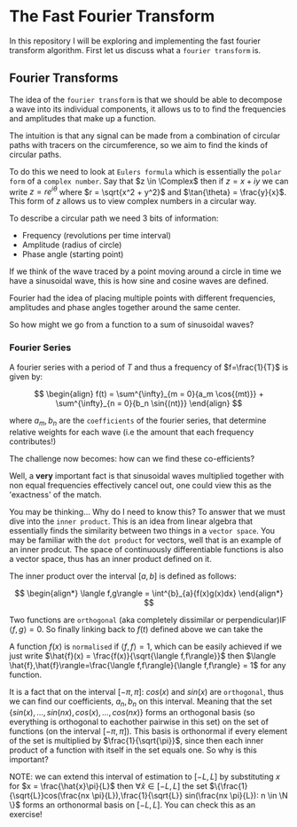 # The Fast Fourier Transform

In this repository I will be exploring and implementing the fast fourier transform algorithm. First let us discuss what a `fourier transform` is.

## Fourier Transforms

The idea of the `fourier transform` is that we should be able to decompose a wave into its individual components, it allows us to to find the frequencies and amplitudes that make up a function.

The intuition is that any signal can be made from a combination of circular paths with tracers on the circumference, so we aim to find the kinds of circular paths.

To do this we need to look at `Eulers formula` which is essentially the `polar form` of a `complex number`. Say that $z \in \Complex$ then if $z = x + iy$ we can write $z = re^{i \theta}$ where $r = \sqrt{x^2 + y^2}$ and $\tan{\theta} = \frac{y}{x}$. This form of $z$ allows us to view complex numbers in a circular way.

To describe a circular path we need 3 bits of information:

- Frequency (revolutions per time interval)
- Amplitude (radius of circle)
- Phase angle (starting point)

If we think of the wave traced by a point moving around a circle in time we have a sinusoidal wave, this is how sine and cosine waves are defined.

Fourier had the idea of placing multiple points with different frequencies, amplitudes and phase angles together around the same center.

So how might we go from a function to a sum of sinusoidal waves?

### Fourier Series

A fourier series with a period of $T$ and thus a frequency of $f=\frac{1}{T}$ is given by:

$$
\begin{align}
f(t) = \sum^{\infty}_{m = 0}{a_m \cos{(mt)}} + \sum^{\infty}_{n = 0}{b_n \sin{(nt)}}
\end{align}
$$

where $a_m,b_n$ are the `coefficients` of the fourier series, that determine relative weights for each wave (i.e the amount that each frequency contributes!)

The challenge now becomes: how can we find these co-efficients?

Well, a **very** important fact is that sinusoidal waves multiplied together with non equal frequencies effectively cancel out, one could view this as the 'exactness' of the match.

You may be thinking... Why do I need to know this? To answer that we must dive into the `inner product`. This is an idea from linear algebra that essentially finds the similarity between two things in a `vector space`. You may be familiar with the `dot product` for vectors, well that is an example of an inner prodcut. The space of continuously differentiable functions is also a vector space, thus has an inner product defined on it.

The inner product over the interval $[a,b]$ is defined as follows:

$$
\begin{align*}
\langle f,g\rangle = \int^{b}_{a}{f(x)g(x)dx}
\end{align*}
$$

Two functions are `orthogonal` (aka completely dissimilar or perpendicular)IF $\langle f,g\rangle = 0$. So finally linking back to $f(t)$ defined above we can take the

A function $f(x)$ is `normalised` if $\langle f,f\rangle=1$, which can be easily achieved if we just write $\hat{f}(x) = \frac{f(x)}{\sqrt{\langle f,f\rangle}}$ then $\langle \hat{f},\hat{f}\rangle=\frac{\langle f,f\rangle}{\langle f,f\rangle} = 1$ for any function.

It is a fact that on the interval $[-\pi,\pi]$: $cos(x)$ and $sin(x)$ are `orthogonal`, thus we can find our coefficients, $a_n,b_n$ on this interval. Meaning that the set $\{sin(x), \dots,sin(nx),cos(x),\dots,cos(nx)\}$ forms an orthogonal basis (so everything is orthogonal to eachother pairwise in this set) on the set of functions (on the interval $[-\pi,\pi]$). This basis is orthonormal if every element of the set is multiplied by $\frac{1}{\sqrt{\pi}}$, since then each inner product of a function with itself in the set equals one. So why is this important?

NOTE: we can extend this interval of estimation to $[-L,L]$ by substituting $x$ for $x = \frac{\hat{x}\pi}{L}$ then $\forall \hat{x} \in [-L,L]$ the set $\{\frac{1}{\sqrt{L}}cos(\frac{nx \pi}{L}),\frac{1}{\sqrt{L}} sin(\frac{nx \pi}{L}): n \in \N \}$ forms an orthonormal basis on $[-L,L]$. You can check this as an exercise!
